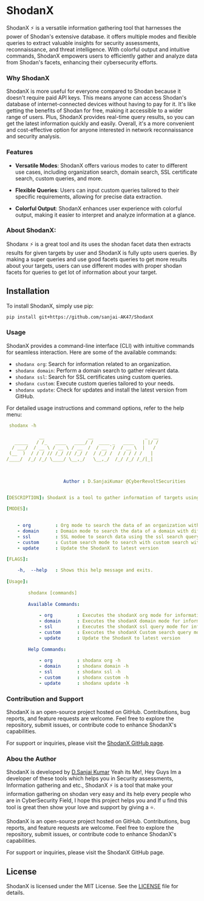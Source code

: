 # ShodanX

ShodanX ⚡ is a versatile information gathering tool that harnesses the power of Shodan's extensive database. it offers multiple modes and flexible queries to extract valuable insights for security assessments, reconnaissance, and threat intelligence. With colorful output and intuitive commands, ShodanX empowers users to efficiently gather and analyze data from Shodan's facets, enhancing their cybersecurity efforts.

### Why ShodanX

ShodanX is more useful for everyone compared to Shodan because it doesn't require paid API keys. This means anyone can access Shodan's database of internet-connected devices without having to pay for it. It's like getting the benefits of Shodan for free, making it accessible to a wider range of users. Plus, ShodanX provides real-time query results, so you can get the latest information quickly and easily. Overall, it's a more convenient and cost-effective option for anyone interested in network reconnaissance and security analysis.


### Features

- **Versatile Modes**: ShodanX offers various modes to cater to different use cases, including organization search, domain search, SSL certificate search, custom queries, and more.
  
- **Flexible Queries**: Users can input custom queries tailored to their specific requirements, allowing for precise data extraction.
  
- **Colorful Output**: ShodanX enhances user experience with colorful output, making it easier to interpret and analyze information at a glance.

### About ShodanX:

Shodanx ⚡ is a great tool and its uses the shodan facet data then extracts results for given targets by user and ShodanX is fully upto users queries. By making a 
super queries and use good facets queries to get more results about your targets, users can use different modes with proper shodan facets for queries to get lot 
of information about your target.

## Installation

To install ShodanX, simply use pip:

```bash
pip install git+https://github.com/sanjai-AK47/ShodanX
```

### Usage

ShodanX provides a command-line interface (CLI) with intuitive commands for seamless interaction. Here are some of the available commands:

- `shodanx org`: Search for information related to an organization.
- `shodanx domain`: Perform a domain search to gather relevant data.
- `shodanx ssl`: Search for SSL certificates using custom queries.
- `shodanx custom`: Execute custom queries tailored to your needs.
- `shodanx update`: Check for updates and install the latest version from GitHub.

For detailed usage instructions and command options, refer to the help menu:

```yaml
 shodanx -h

            __                __                   _  __
   _____   / /_   ____   ____/ /  ____ _   ____   | |/ /
  / ___/  / __ \ / __ \ / __  /  / __ `/  / __ \  |   / 
 (__  )  / / / // /_/ // /_/ /  / /_/ /  / / / / /   |  
/____/  /_/ /_/ \____/ \__,_/   \__,_/  /_/ /_/ /_/|_|  
                                                        

    
                     Author : D.SanjaiKumar @CyberRevoltSecurities


[DESCRIPTION]: ShodanX is a tool to gather information of targets using shodan dorks⚡.
          
[MODES]: 
                                  

    - org         : Org mode to search the data of an organization with different types of facet in shodan
    - domain      : Domain mode to search the data of a domain with different types of facet in shodan
    - ssl         : SSL modoe to search data using the ssl search query with different types of facet in shodan
    - custom      : Custom search mode to search with custom search with different types of facet shodan
    - update      : Update the ShodanX to latest version 
    
[FLAGS]: 

    -h,  --help   : Shows this help message and exits.
              
[Usage]: 
          
        shodanx [commands]
        
        Available Commands:
    
            - org         : Executes the shodanX org mode for information gathering
            - domain      : Executes the shodanX domain mode for information gathering
            - ssl         : Executes the shodanX ssl query mode for information gathering
            - custom      : Executes the shodanX Custom search query mode for information gathering
            - update      : Update the ShodanX to latest version 
            
        Help Commands:
        
            - org         : shodanx org -h
            - domain      : shodanx domain -h
            - ssl         : shodanx ssl -h
            - custom      : shodanx custom -h
            - update      : shodanx update -h

```

### Contribution and Support

ShodanX is an open-source project hosted on GitHub. Contributions, bug reports, and feature requests are welcome. Feel free to explore the repository, submit issues, or contribute code to enhance ShodanX's capabilities.

For support or inquiries, please visit the [ShodanX GitHub page](https://github.com/sanjai-AK47/ShodanX).

### Abou the Author

ShodanX is developed by [D.Sanjai Kumar](https://www.linkedin.com/in/d-sanjai-kumar-109a7227b) Yeah its Me!, Hey Guys Im a developer of these tools which helps you in Security assessments, Information gathering and etc., ShodanX ⚡ is a tool that make your information gathering on shodan very easy and its help every people who are in CyberSecurity Field, I hope this project helps you and If u find this
tool is great then show your love and support by giving a ⭐.

ShodanX is an open-source project hosted on GitHub. Contributions, bug reports, and feature requests are welcome. Feel free to explore the repository, submit issues, or contribute code to enhance ShodanX's capabilities.

For support or inquiries, please visit the ShodanX GitHub page.

## License

ShodanX is licensed under the MIT License. See the [LICENSE](https://github.com/sanjai-AK47/ShodanX/blob/main/LICENSE) file for details.

